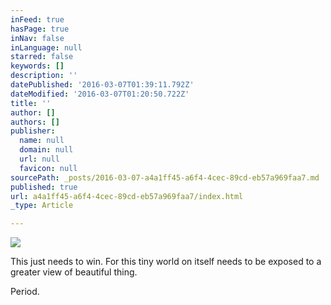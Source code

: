 ```yaml
---
inFeed: true
hasPage: true
inNav: false
inLanguage: null
starred: false
keywords: []
description: ''
datePublished: '2016-03-07T01:39:11.792Z'
dateModified: '2016-03-07T01:20:50.722Z'
title: ''
author: []
authors: []
publisher:
  name: null
  domain: null
  url: null
  favicon: null
sourcePath: _posts/2016-03-07-a4a1ff45-a6f4-4cec-89cd-eb57a969faa7.md
published: true
url: a4a1ff45-a6f4-4cec-89cd-eb57a969faa7/index.html
_type: Article

---
```

![](https://the-grid-user-content.s3-us-west-2.amazonaws.com/04f9ea29-f340-4a5a-bc3d-63903c75c395.png)

This just needs to win. For this tiny world on itself needs to be exposed to a greater view of beautiful thing.

Period.